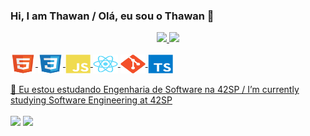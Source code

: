 ### Hi, I am Thawan / Olá, eu sou o Thawan 👋
<div align="center">
  <a href="https://github.com/thawansilva">
  <img height="180em" src="https://github-readme-stats.vercel.app/api?username=thawansilva&show_icons=true&theme=dark&include_all_commits=true&count_private=true"/>
  <img height="180em" src="https://github-readme-stats.vercel.app/api/top-langs/?username=thawansilva&layout=compact&langs_count=7&theme=dark"/>
</div>
<div style="display: inline_block"><br>
  <img align="center" alt="Thaw-HTML" height="30" width="40" src="https://raw.githubusercontent.com/devicons/devicon/master/icons/html5/html5-original.svg">
  <img align="center" alt="Thaw-CSS" height="30" width="40" src="https://raw.githubusercontent.com/devicons/devicon/master/icons/css3/css3-original.svg">
  <img align="center" alt="Thaw-Js" height="30" width="40" src="https://raw.githubusercontent.com/devicons/devicon/master/icons/javascript/javascript-plain.svg">
  <img align="center" alt="Thaw-React" height="30" width="40" src="https://raw.githubusercontent.com/devicons/devicon/master/icons/react/react-original.svg">
  <img align="center" alt="Thaw-Git" height="30" width="40" src="https://github.com/devicons/devicon/blob/master/icons/git/git-original.svg">
  <img align="center" alt="Thaw-Git" height="30" width="40" src="https://github.com/devicons/devicon/blob/master/icons/typescript/typescript-plain.svg">

  
  
</div>
<br/>
🌱 Eu estou estudando Engenharia de Software na 42SP / I’m currently studying Software Engineering at 42SP <br/>
  <br/>
  <a href="https://www.linkedin.com/in/thawansilva/" target="_blank"><img src="https://img.shields.io/badge/-LinkedIn-%230077B5?style=for-the-badge&logo=linkedin&logoColor=white" target="_blank"></a> 
  <a href = "mailto:twnpsilva@gmail.com"><img src="https://img.shields.io/badge/-Gmail-%23333?style=for-the-badge&logo=gmail&logoColor=white" target="_blank"></a>
